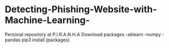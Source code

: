 # Detecting-Phishing-Website-with-Machine-Learning-
Personal repository at P.I.R.A.N.H.A
Download packages
  -sklearn
  -numpy
  -pandas
 pip3 install (packages)
